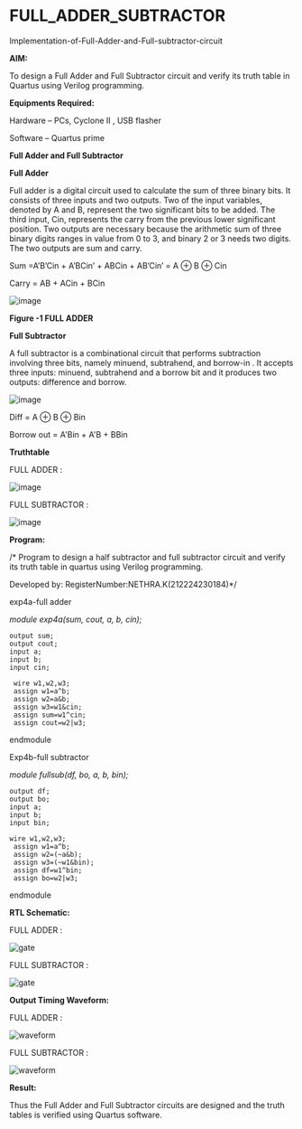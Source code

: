 # FULL_ADDER_SUBTRACTOR

Implementation-of-Full-Adder-and-Full-subtractor-circuit

**AIM:**

To design a Full Adder and Full Subtractor circuit and verify its truth table in Quartus using Verilog programming.

**Equipments Required:**

Hardware – PCs, Cyclone II , USB flasher

Software – Quartus prime

**Full Adder and Full Subtractor**

**Full Adder**

Full adder is a digital circuit used to calculate the sum of three binary bits. It consists of three inputs and two outputs. Two of the input variables, denoted by A and B, represent the two significant bits to be added. The third input, Cin, represents the carry from the previous lower significant position. Two outputs are necessary because the arithmetic sum of three binary digits ranges in value from 0 to 3, and binary 2 or 3 needs two digits. The two outputs are sum and carry.

Sum =A’B’Cin + A’BCin’ + ABCin + AB’Cin’ = A ⊕ B ⊕ Cin 

Carry = AB + ACin + BCin

![image](https://github.com/naavaneetha/FULL_ADDER_SUBTRACTOR/assets/154305477/0f30ba51-5ffb-4198-845f-18e054f675e7)

**Figure -1 FULL ADDER**

**Full Subtractor**

A full subtractor is a combinational circuit that performs subtraction involving three bits, namely minuend, subtrahend, and borrow-in . It accepts three inputs: minuend, subtrahend and a borrow bit and it produces two outputs: difference and borrow.

![image](https://github.com/naavaneetha/FULL_ADDER_SUBTRACTOR/assets/154305477/02b24f51-ab51-4304-9ad6-7b81ffc1ead5)

Diff = A ⊕ B ⊕ Bin 

Borrow out = A'Bin + A'B + BBin

**Truthtable**

FULL ADDER :


![image](https://github.com/user-attachments/assets/14519c14-c1ed-41ab-8783-5fff6944c1a4)


FULL SUBTRACTOR :


![image](https://github.com/user-attachments/assets/6f8a9a73-b481-4eec-93bf-44bd71f92dc3)



**Program:**

/* Program to design a half subtractor and full subtractor circuit and verify its truth table in quartus using Verilog programming.

Developed by: RegisterNumber:NETHRA.K(212224230184)*/

 exp4a-full adder

 *module exp4a(sum, cout, a, b, cin);*

    output sum;
    output cout;
    input a;
    input b;
    input cin;

	 wire w1,w2,w3;
	 assign w1=a^b;
	 assign w2=a&b;
	 assign w3=w1&cin;
	 assign sum=w1^cin;
	 assign cout=w2|w3;
endmodule

Exp4b-full subtractor

*module fullsub(df, bo, a, b, bin);*

    output df;
    output bo;
    input a;
    input b;
    input bin;
    
	wire w1,w2,w3;
	 assign w1=a^b;
	 assign w2=(~a&b);
	 assign w3=(~w1&bin);
	 assign df=w1^bin;
	 assign bo=w2|w3;

endmodule



**RTL Schematic:**

FULL ADDER :

![gate](https://github.com/user-attachments/assets/7edf3d63-68ae-4e8e-a729-e18b2a0855b8)

FULL SUBTRACTOR :

![gate](https://github.com/user-attachments/assets/cbc417ac-a923-4b68-aadc-3b74cb6fbabe)



**Output Timing Waveform:**

FULL ADDER :

![waveform](https://github.com/user-attachments/assets/d3b55b1b-1412-46c1-aebb-c578196069bf)

FULL SUBTRACTOR :

![waveform](https://github.com/user-attachments/assets/98608df1-7b92-4c5a-88f0-2e61531bacd4)


**Result:**

Thus the Full Adder and Full Subtractor circuits are designed and the truth tables is verified using Quartus software.



